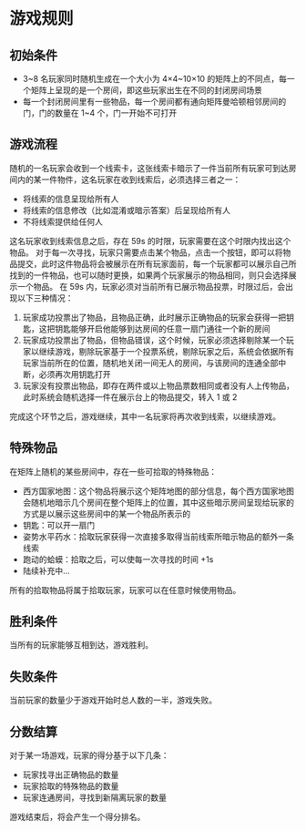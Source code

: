 # 游戏规则

## 初始条件

* 3~8 名玩家同时随机生成在一个大小为 4×4~10×10 的矩阵上的不同点，每一个矩阵上呈现的是一个房间，即这些玩家出生在不同的封闭房间场景
* 每一个封闭房间里有一些物品，每一个房间都有通向矩阵曼哈顿相邻房间的门，门的数量在 1~4 个，门一开始不可打开

## 游戏流程

随机的一名玩家会收到一个线索卡，这张线索卡暗示了一件当前所有玩家可到达房间内的某一件物件，这名玩家在收到线索后，必须选择三者之一：

* 将线索的信息呈现给所有人
* 将线索的信息修改（比如混淆或暗示答案）后呈现给所有人
* 不将线索提供给任何人

这名玩家收到线索信息之后，存在 59s 的时限，玩家需要在这个时限内找出这个物品。
对于每一次寻找，玩家只需要点击某个物品，点击一个按钮，即可以将物品提交，此时这件物品将会被展示在所有玩家面前，每一个玩家都可以展示自己所找到的一件物品，也可以随时更换，如果两个玩家展示的物品相同，则只会选择展示一个物品。
在 59s 内，玩家必须对当前所有已展示物品投票，时限过后，会出现以下三种情况：

1. 玩家成功投票出了物品，且物品正确，此时展示正确物品的玩家会获得一把钥匙，这把钥匙能够开启他能够到达房间的任意一扇门通往一个新的房间
1. 玩家成功投票出了物品，但物品错误，这个时候，玩家必须选择剔除某一个玩家以继续游戏，剔除玩家基于一个投票系统，剔除玩家之后，系统会依据所有玩家当前所在的位置，随机地关闭一间无人的房间，与该房间的连通全部中断，必须再次用钥匙打开
1. 玩家没有投票出物品，即存在两件或以上物品票数相同或者没有人上传物品，此时系统会随机选择一件在展示台上的物品提交，转入 1 或 2

完成这个环节之后，游戏继续，其中一名玩家将再次收到线索，以继续游戏。

## 特殊物品

在矩阵上随机的某些房间中，存在一些可拾取的特殊物品：

* 西方国家地图：这个物品将展示这个矩阵地图的部分信息，每个西方国家地图会随机地暗示几个房间在整个矩阵上的位置，其中这些暗示房间呈现给玩家的方式是以展示这些房间中的某一个物品所表示的
* 钥匙：可以开一扇门
* 姿势水平药水：拾取玩家获得一次直接多取得当前线索所暗示物品的额外一条线索
* 跑动的蛤蟆：拾取之后，可以使每一次寻找的时间 +1s
* 陆续补充中...

所有的拾取物品将属于拾取玩家，玩家可以在任意时候使用物品。

## 胜利条件

当所有的玩家能够互相到达，游戏胜利。

## 失败条件

当前玩家的数量少于游戏开始时总人数的一半，游戏失败。

## 分数结算

对于某一场游戏，玩家的得分基于以下几条：

* 玩家找寻出正确物品的数量
* 玩家拾取的特殊物品的数量
* 玩家连通房间，寻找到新隔离玩家的数量

游戏结束后，将会产生一个得分排名。
